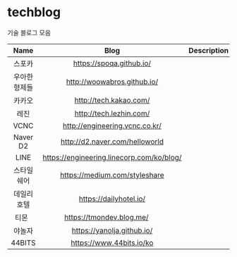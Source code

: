 # techblog
기술 블로그 모음

|      Name     |                 Blog                | Description |
|:-------------:|:-----------------------------------:|:-----------:|
| 스포카        | https://spoqa.github.io/            |             |
| 우아한 형제들 | http://woowabros.github.io/         |             |
| 카카오        | http://tech.kakao.com/              |             |
| 레진          | http://tech.lezhin.com/             |             |
| VCNC          | http://engineering.vcnc.co.kr/      |             |
| Naver D2      | http://d2.naver.com/helloworld      |             |
| LINE          | https://engineering.linecorp.com/ko/blog/ |             |
| 스타일쉐어    | https://medium.com/styleshare       |             |
| 데일리호텔    | https://dailyhotel.io/              |             |
| 티몬          | https://tmondev.blog.me/            |             |
| 야놀자        | https://yanolja.github.io/          |             |
| 44BITS      | https://www.44bits.io/ko            |               |
